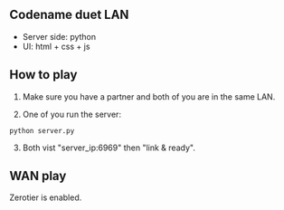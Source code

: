 ## Codename duet LAN

- Server side: python
- UI: html + css + js

## How to play

1. Make sure you have a partner and both of you are in the same LAN.

2. One of you run the server:
```
python server.py
```

3. Both vist "server_ip:6969" then "link & ready".

## WAN play

Zerotier is enabled.